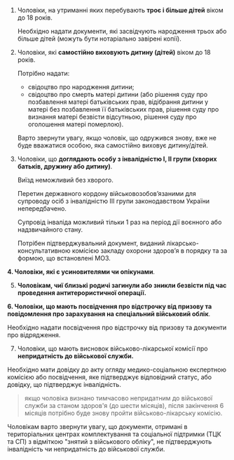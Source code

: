 
1. Чоловіки, на утриманні яких перебувають **троє і більше дітей** віком до 18 років.

   Необхідно надати документи, які засвідчують народження трьох або більше дітей (можуть бути нотаріально завірені копії).

2. Чоловіки, які **самостійно виховують дитину (дітей)** віком до 18 років.

   Потрібно надати:
   - свідоцтво про народження дитини;
   - свідоцтво про смерть матері дитини (або рішення суду про позбавлення матері батьківських прав, відібрання дитини у матері без позбавлення її батьківських прав, рішення суду про визнання матері безвісти відсутньою, рішення суду про оголошення матері померлою).

   
   Варто звернути увагу, якщо чоловік, що одружився знову, вже не буде вважатися особою, яка самостійно виховує дитину/дітей.

3.  Чоловіки, що **доглядають особу з інвалідністю І, ІІ групи (хворих батьків, дружину або дитину)**.

    Виїзд неможливий без хворого.
    
    Перетин державного кордону військовозобов’язаними для супроводу осіб з інвалідністю ІІІ групи законодавством України непередбачено.


    Супровід інваліда можливий тільки 1 раз на період дії воєнного або надзвичайного стану.

    Потрібен підтверджувальний документ, виданий лікарсько-консультативною  комісією закладу охорони здоров’я в порядку та за формою, що встановлені МОЗ.

**4. Чоловіки, які є усиновителями чи опікунами**.

5.  **Чоловікам, чиї близькі родичі загинули або зникли безвісти під час проведення антитерористичної операції.**

**6. Чоловіки, що мають посвідчення про відстрочку від призову та повідомлення про зарахування на спеціальний військовий облік**.

Необхідно надати посвідчення про відстрочку від призову та документи про відрядження.

7. Чоловіки, що мають висновок військово-лікарської комісії про **непридатність до військової служби.**

Необхідно мати довідку до акту огляду медико-соціальною експертною комісією або посвідчення, яке підтверджує відповідний статус, або довідку, що підтверджує інвалідність.

> якщо чоловіка визнано тимчасово непридатним до військової служби за станом здоров'я (до шести місяців), після закінчення 6 місяців потрібно буде знову пройти військово-лікарську комісію.



Чоловікам варто звернути увагу, що документи, отримані в територіальних центрах комплектування та соціальної підтримки (ТЦК та СП) з відміткою "знятий з військового обліку", не підтверджують інвалідність чи непридатність до військової служби.